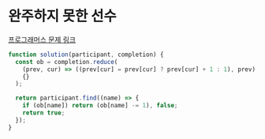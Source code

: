 # 완주하지 못한 선수

[프로그래머스 문제 링크](https://programmers.co.kr/learn/courses/30/lessons/42576)

```javascript
function solution(participant, completion) {
  const ob = completion.reduce(
    (prev, cur) => ((prev[cur] = prev[cur] ? prev[cur] + 1 : 1), prev),
    {}
  );

  return participant.find((name) => {
    if (ob[name]) return (ob[name] -= 1), false;
    return true;
  });
}
```
